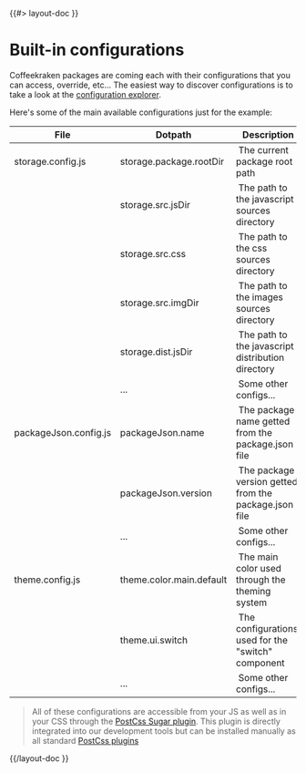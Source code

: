 <!--
/**
 * @name            Built-in configs
 * @namespace       doc.config
 * @type            Markdown
 * @platform        md
 * @status          stable
 * @menu            Documentation / Configuration           /doc/config/built-in
 *
 * @since           2.0.0
 * @author    Olivier Bossel <olivier.bossel@gmail.com> (https://olivierbossel.com)
 */
-->

{{#> layout-doc }}

# Built-in configurations

Coffeekraken packages are coming each with their configurations that you can access, override, etc...
The easiest way to discover configurations is to take a look at the [configuration explorer](https://coffeekraken.io/config/explorer).

Here's some of the main available configurations just for the example:

| File                  | Dotpath                  |  Description                                           |
| --------------------- | ------------------------ | ------------------------------------------------------ |
| storage.config.js     | storage.package.rootDir  |  The current package root path                         |
|                       | storage.src.jsDir        |  The path to the javascript sources directory          |
|                       | storage.src.css          |  The path to the css sources directory                 |
|                       | storage.src.imgDir       |  The path to the images sources directory              |
|                       | storage.dist.jsDir       |  The path to the javascript distribution directory     |
|                       | ...                      |  Some other configs...                                 |
| packageJson.config.js | packageJson.name         |  The package name getted from the package.json file    |
|                       | packageJson.version      |  The package version getted from the package.json file |
|                       | ...                      |  Some other configs...                                 |
| theme.config.js       | theme.color.main.default |  The main color used through the theming system        |
|                       | theme.ui.switch          |  The configurations used for the "switch" component    |
|                       | ...                      |  Some other configs...                                 |

> All of these configurations are accessible from your JS as well as in your CSS through the [PostCss Sugar plugin](https://www.npmjs.com/package/@coffeekraken/s-postcss-sugar-plugin). This plugin is directly integrated into our development tools but can be installed manually as all standard [PostCss plugins](https://github.com/postcss/postcss)

{{/layout-doc }}
